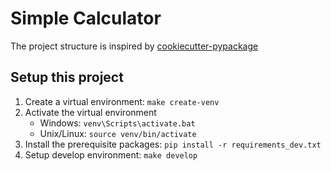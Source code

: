 # Simple Calculator

The project structure is inspired by [cookiecutter-pypackage](https://github.com/audreyr/cookiecutter-pypackage)

## Setup this project
1. Create a virtual environment: `make create-venv`
2. Activate the virtual environment
    - Windows: `venv\Scripts\activate.bat`
    - Unix/Linux: `source venv/bin/activate`
3. Install the prerequisite packages: `pip install -r requirements_dev.txt`
4. Setup develop environment: `make develop`
